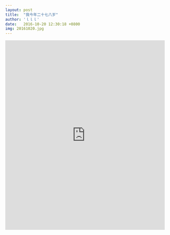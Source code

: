 ```yaml
---
layout: post
title:  "我今年二十七八岁"
author: 'ｌｌｌ'
date:   2016-10-20 12:30:18 +0800
img: 20161020.jpg
---
```

<style>.img{display:none;}</style>
<iframe frameborder="0" src="http://v.qq.com/iframe/player.html?vid=e0137j3yguh&tiny=0&auto=0" allowfullscreen style="width:100%;height:600px;"></iframe>
